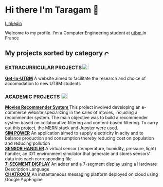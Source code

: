 <h1> Hi there I'm Taragam 👋 </h1>
<a href ="https://www.linkedin.com/in/taragam/">Linkedin</a>
<p> Welcome to my profile. I'm a Computer Engineering student at <a href ="https://www.utbm.fr/"> utbm </a> in France </p>
<h2> My projects sorted by category <img src="https://cdn-icons-png.flaticon.com/512/718/718970.png" alt="Category" width="20" height="15">
<h3>EXTRACURRICULAR PROJECTS<img src="https://cdn-icons-png.flaticon.com/128/3588/3588658.png" alt="Extracurricular" width="22" height="18"></h3>
<p><a href="https://github.com/Loyle/GetIN-UTBM"><b>Get-In-UTBM</b></a> A website aimed to facilitate the research and choice of accomodation to new UTBM students </p>
<h3>ACADEMIC PROJECTS <img src="https://cdn-icons-png.flaticon.com/128/2942/2942789.png" alt="Extracurricular" width="22" height="18"></h3>
<p><a href="https://github.com/taragam21/site_film_recommandation"><b>Movies Recommender System </b></a> This project involved developing an e-commerce website specializing in the sales of movies, including a recommender system. The main objective was to build a recommender system based on collaborative filtering and content-based filtering. To carry out this project, the MERN stack and Jupyter were used.
<br><a href="https://github.com/adri326/ap4b-project"><b>SIM POWER</b></a> An application aimed to supply electricity in acity and to balance production and consumption thereby reducing cost on population and reducing pollution 
<br><a href="https://github.com/Aldarme/TPAP4A/tree/GAMBARA_Tarabai_TPLS/Rendu_Final"><b>SENSOR HANDLER</b></a> A virtual sensor (temperature, humidity, pressure, light) handler, an IOT environment simulator that generate and stores sensors’ data into each corresponding file
 <br><a href="https://github.com/taragam21/VHDL"><b>7-SEGMENT DISPLAY</b></a> An adder and a 7-segment display using a Hardware Description Language
 <br><a href="https://github.com/taragam21/Cloud_Chatroom"><b>CHATROOM</b></a> An instantaneous messaging platform deployed on cloud using Google AppEngine
  </p>
